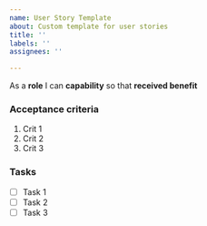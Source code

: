 ```yaml
---
name: User Story Template
about: Custom template for user stories
title: ''
labels: ''
assignees: ''

---
```


As a **role** I can **capability** so that **received benefit**

### Acceptance criteria

1. Crit 1
2. Crit 2
3. Crit 3

### Tasks

- [ ] Task 1
- [ ] Task 2
- [ ] Task 3
